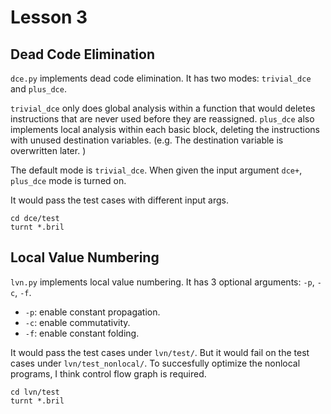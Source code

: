 # Lesson 3
## Dead Code Elimination
`dce.py` implements dead code elimination. It has two modes: `trivial_dce` and `plus_dce`.  

`trivial_dce` only does global analysis within a function that would deletes instructions that are never used before they are reassigned. `plus_dce` also implements local analysis within each basic block, deleting the instructions with unused destination variables. (e.g. The destination variable is overwritten later. )    

The default mode is `trivial_dce`. When given the input argument `dce+`, `plus_dce` mode is turned on. 


It would pass the test cases with different input args. 

```
cd dce/test
turnt *.bril
```

## Local Value Numbering
`lvn.py` implements local value numbering. It has 3 optional arguments: `-p`, `-c`, `-f`.   

- `-p`: enable constant propagation. 
- `-c`: enable commutativity. 
- `-f`: enable constant folding. 



It would pass the test cases under `lvn/test/`. But it would fail on the test cases under `lvn/test_nonlocal/`. To succesfully optimize the nonlocal programs, I think control flow graph is required. 

```
cd lvn/test
turnt *.bril
```